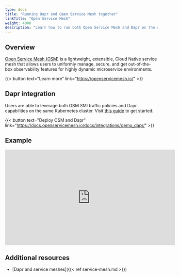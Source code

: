 ```yaml
---
type: docs
title: "Running Dapr and Open Service Mesh together"
linkTitle: "Open Service Mesh"
weight: 4000
description: "Learn how to run both Open Service Mesh and Dapr on the same Kubernetes cluster"
---
```


## Overview

[Open Service Mesh (OSM)](https://openservicemesh.io/) is a lightweight, extensible, Cloud Native service mesh that allows users to uniformly manage, secure, and get out-of-the-box observability features for highly dynamic microservice environments.

{{< button text="Learn more" link="https://openservicemesh.io/" >}}

## Dapr integration

Users are able to leverage both OSM SMI traffic policies and Dapr capabilities on the same Kubernetes cluster. Visit [this guide](https://docs.openservicemesh.io/docs/integrations/demo_dapr/) to get started.

{{< button text="Deploy OSM and Dapr" link="https://docs.openservicemesh.io/docs/integrations/demo_dapr/" >}}

## Example

<iframe width="560" height="315" src="https://www.youtube.com/embed/LSYyTL0nS8Y?start=1916" title="YouTube video player" frameborder="0" allow="accelerometer; autoplay; clipboard-write; encrypted-media; gyroscope; picture-in-picture" allowfullscreen></iframe>

## Additional resources

- [Dapr and service meshes]({{< ref service-mesh.md >}})